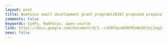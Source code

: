 ```yaml
---
layout: post
title: NumFocus small development grant program(2019) proposed proposal for SymPy(open-source) organization.
comments: False
keywords: SymPy, NumFocus, open-source
link: https://docs.google.com/document/d/1--cdINYOwsW1RK9CmWzKCtmjJng2rO0AixbRPF8GUVA/edit?usp=sharing
news: false
---
```

